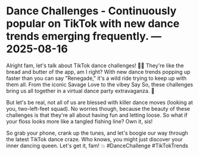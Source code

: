 # Dance Challenges - Continuously popular on TikTok with new dance trends emerging frequently. — 2025-08-16

Alright fam, let's talk about TikTok dance challenges! 🕺💃 They're like the bread and butter of the app, am I right? With new dance trends popping up faster than you can say "Renegade," it's a wild ride trying to keep up with them all. From the iconic Savage Love to the vibey Say So, these challenges bring us all together in a virtual dance party extravaganza. 🎉

But let's be real, not all of us are blessed with killer dance moves (looking at you, two-left-feet squad). No worries though, because the beauty of these challenges is that they're all about having fun and letting loose. So what if your floss looks more like a tangled fishing line? Own it, sis!

So grab your phone, crank up the tunes, and let's boogie our way through the latest TikTok dance craze. Who knows, you might just discover your inner dancing queen. Let's get it, fam! 💥 #DanceChallenge #TikTokTrends